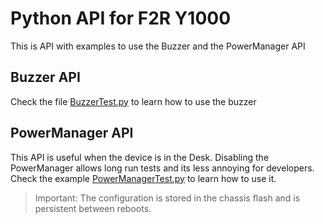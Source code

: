 # Python API for F2R Y1000

This is API with examples to use the Buzzer and the PowerManager API

## Buzzer API

Check the file [BuzzerTest.py](https://github.com/f2r-digital-roadbook/linux_python_api/blob/main/BuzzerTest.py) to learn how to use the buzzer

## PowerManager API

This API is useful when the device is in the Desk. 
Disabling the PowerManager allows long run tests and its less annoying for developers.
Check the example [PowerManagerTest.py](https://github.com/f2r-digital-roadbook/linux_python_api/blob/main/PowerManagerTest.py) to learn how to use it.

>Important: The configuration is stored in the chassis flash and is persistent between reboots.
